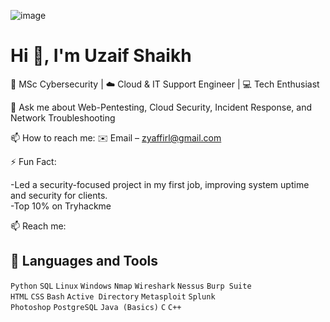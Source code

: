 ![image](https://github.com/user-attachments/assets/8cdcbe4b-7e76-4272-84b0-49fe93426197)

# Hi 👋, I'm Uzaif Shaikh

🔐 MSc Cybersecurity | ☁️ Cloud & IT Support Engineer | 💻 Tech Enthusiast


💬 Ask me about Web-Pentesting, Cloud Security, Incident Response, and Network Troubleshooting


📫 How to reach me: 
✉️ Email – zyaffirl@gmail.com

⚡ Fun Fact:

-Led a security-focused project in my first job, improving system uptime and security for clients.  
-Top 10% on Tryhackme   


📫 Reach me:


## 🧰 Languages and Tools
`Python` `SQL` `Linux` `Windows` `Nmap` `Wireshark` `Nessus` `Burp Suite`  
`HTML` `CSS` `Bash` `Active Directory` `Metasploit` `Splunk`  
`Photoshop` `PostgreSQL` `Java (Basics)` `C` `C++`
 
